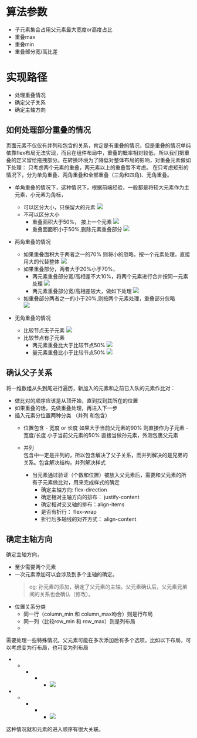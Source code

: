 # 算法参数
 - 子元素集合占用父元素最大宽度or高度占比 
 - 重叠max 
 - 重叠min
 - 重叠部分宽/高比差

# 实现路径
- 处理重叠情况
- 确定父子关系
- 确定主轴方向

## 如何处理部分重叠的情况
页面元素不仅仅有并列和包含的关系，肯定是有重叠的情况，但是重叠的情况单纯依靠flex布局无法实现，而且在组件布局中，重叠的概率相对较低，所以我们把重叠的定义留给拖拽部分。在转换环境为了降低对整体布局的影响，对重叠元素做如下处理：
只考虑两个元素的重叠，两元素以上的重叠暂不考虑。
在只考虑矩形的情况下，分为单角重叠、两角重叠和全部重叠（三角和四角)、无角重叠。
- 单角重叠的情况下，这种情况下，根据前端经验，一般都是将较大元素作为主元素，小元素为角标，
    - 可以区分大小，只保留大的元素
        ![](./images/sigle_diff_size.png)
    - 不可以区分大小
        - 重叠面积大于50%， 按上一个元素
        ![](./images/sigle_same_size_cover_big.png)
        - 重叠面面积小于50%,删除元素重叠部分
        ![](./images/sigle_same_size_cover_small.png)
- 两角重叠的情况

    -  如果重叠面积大于两者之一的70% 则将小的忽略，按一个元素处理，直接用大的代替整体
        ![](./images/little_ignore.png)
    - 如果重叠部分，两者大于20%小于70%，
        - 两元素重叠部分宽/高相差不大10%，将两个元素进行合并按同一元素处理
            ![](./images/combine.png)
        - 两元素重叠部分宽/高相差较大，做如下处理
            ![](./images/long.png)
    - 如重叠部分两者之一的小于20%,则按两个元素处理，重叠部分忽略  
        ![](./images/overlap_ignore.png)
- 无角重叠的情况  
    - 比较节点无子元素
    ![](./images/overlay_combine.png)
    - 比较节点有子元素
        - 两元素重叠比大于比较节点50%
        ![](./images/has_children_exclude.png)
        - 量元素重叠比小于比较节点50%
        ![](./images/has_children_include.png)

## 确认父子关系
将一维数组从头到尾进行遍历，新加入的元素和之前已入队的元素作比对：
 - 做比对的顺序应该是从顶开始，直到找到其所在的位置
 - 如果重叠的话，先做重叠处理，再进入下一步
 - 插入元素分位置两种分类 （并列 和包含）
    - 位置包含
            - 宽度 or  长度 如果大于当前父元素的90% 则直接作为子元素
            - 宽度/长度 小于当前父元素的50% 直接当做孙元素，外测包裹父元素
    
    - 并列  
    包含中一定是并列的，所以包含解决了父子关系，而并列解决的是兄弟的关系。包含解决结构，并列解决样式
        - 当元素通过验证（个数和位置）被放入父元素后，需要和父元素的所有子元素做比对，用来完成样式的确定
            - 确定主轴方向: flex-direction
            - 确定相对主轴方向的排布： justify-content
            - 确定相对交叉轴的排布：align-items
            - 是否有折行： flex-wrap
            - 折行后多轴线的对齐方式： align-content


## 确定主轴方向
确定主轴方向，
- 至少需要两个元素
- 一次元素添加可以会涉及到多个主轴的确定。   
   > eg: 孙元素的添加，确定了父元素的主轴。父元素确认后，父元素兄弟间的关系也会确认（修改）。  
- 位置关系分类
    - 同一行（column_min 和 column_max吻合）则是行布局
    - 同一列（比较row_min 和 row_max）则是列布局
    - 
需要处理一些特殊情况。父元素可能在多次添加后有多个选项。比如以下布局，可以考虑变为行布局，也可变为列布局
 - - - - - ![](./images/column_layout.png)
 - - - - - ![](./images/row_layout.png)

这种情况就和元素的进入顺序有很大关联。